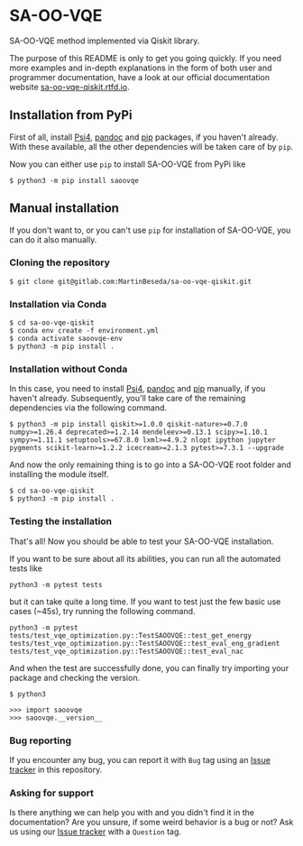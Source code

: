 # SA-OO-VQE

SA-OO-VQE method implemented via Qiskit library.

The purpose of this README is only to get you going quickly. If you need more examples and in-depth explanations in the form of both user and programmer documentation, have a look at our official documentation 
website [sa-oo-vqe-qiskit.rtfd.io](https://sa-oo-vqe-qiskit.rtfd.io).

## Installation from PyPi
First of all, install [Psi4](https://psicode.org/installs/), [pandoc](https://pandoc.org/installing.html) and 
[pip](https://pypi.org/project/pip/) packages, if you haven't already. With these available, all the other 
dependencies will be taken care of by `pip`.

Now you can either use `pip` to install SA-OO-VQE from PyPi like 
```
$ python3 -m pip install saoovqe
```

## Manual installation
If you don't want to, or you can't use `pip` for installation of SA-OO-VQE, you can do it also manually.

### Cloning the repository
```
$ git clone git@gitlab.com:MartinBeseda/sa-oo-vqe-qiskit.git
```

### Installation via Conda
```
$ cd sa-oo-vqe-qiskit
$ conda env create -f environment.yml
$ conda activate saoovqe-env
$ python3 -m pip install .
```

### Installation without Conda
In this case, you need to install [Psi4](https://psicode.org/installs/), [pandoc](https://pandoc.org/installing.html) and [pip](https://pypi.org/project/pip/) manually, if you haven't already. 
Subsequently, you'll take care of the remaining dependencies via the following command.

```
$ python3 -m pip install qiskit>=1.0.0 qiskit-nature>=0.7.0 numpy>=1.26.4 deprecated>=1.2.14 mendeleev>=0.13.1 scipy>=1.10.1 sympy>=1.11.1 setuptools>=67.8.0 lxml>=4.9.2 nlopt ipython jupyter pygments scikit-learn>=1.2.2 icecream>=2.1.3 pytest>=7.3.1 --upgrade
```

And now the only remaining thing is to go into a SA-OO-VQE root folder and installing the module itself.
```
$ cd sa-oo-vqe-qiskit
$ python3 -m pip install .
```

### Testing the installation
That's all! Now you should be able to test your SA-OO-VQE installation.


If you want to be sure about all its abilities, you can run all the automated tests like 
```
python3 -m pytest tests
```
but it can take quite a long time. If you want to test just the few basic use cases (~45s), try running the following command.
```
python3 -m pytest tests/test_vqe_optimization.py::TestSAOOVQE::test_get_energy tests/test_vqe_optimization.py::TestSAOOVQE::test_eval_eng_gradient tests/test_vqe_optimization.py::TestSAOOVQE::test_eval_nac
```

And when the test are successfully done, you can finally try importing your package and checking the version.

```
$ python3

>>> import saoovqe
>>> saoovqe.__version__
```

### Bug reporting
If you encounter any bug, you can report it with `Bug` tag using an [Issue tracker](https://gitlab.com/MartinBeseda/sa-oo-vqe-qiskit/-/issues) in this repository.

### Asking for support
Is there anything we can help you with and you didn't find it in the documentation? Are you unsure, if some weird behavior is a bug or not? Ask us using our [Issue tracker](https://gitlab.com/MartinBeseda/sa-oo-vqe-qiskit/-/issues) with a `Question` tag.
